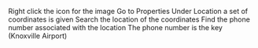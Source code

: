 Right click the icon for the image 
Go to Properties
Under Location a set of coordinates is given
Search the location of the coordinates
Find the phone number associated with the location
The phone number is the key (Knoxville Airport)